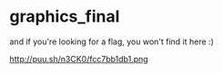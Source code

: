 # graphics_final
and if you're looking for a flag, you won't find it here :)

http://puu.sh/n3CK0/fcc7bb1db1.png
